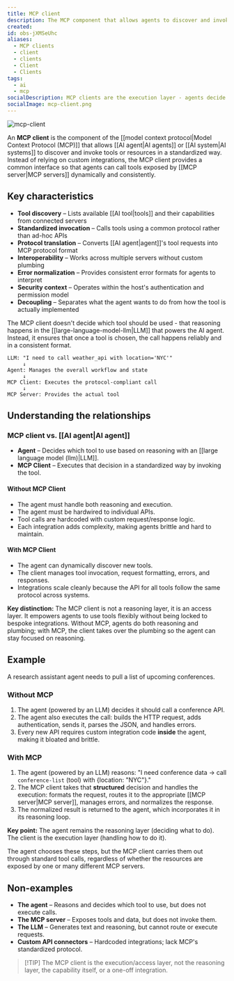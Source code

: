 ```yaml
---
title: MCP client
description: The MCP component that allows agents to discover and invoke tools in a standardized way. Executes agent decisions through protocol-compliant calls, providing consistent access without custom integrations.
created:
id: obs-jXMSeUhc
aliases:
  - MCP clients
  - client
  - clients
  - Client
  - Clients
tags:
  - ai
  - mcp
socialDescription: MCP clients are the execution layer - agents decide what tool to use, clients handle how to call it. Enables dynamic discovery and standardized access without hardcoded integrations.
socialImage: mcp-client.png
---
```


![mcp-client](static/mcp-client.png)

An **MCP client** is the component of the [[model context protocol|Model Context Protocol (MCP)]] that allows [[AI agent|AI agents]] or [[AI system|AI systems]] to discover and invoke tools or resources in a standardized way. Instead of relying on custom integrations, the MCP client provides a common interface so that agents can call tools exposed by [[MCP server|MCP servers]] dynamically and consistently.

## Key characteristics

- **Tool discovery** – Lists available [[AI tool|tools]] and their capabilities from connected servers
- **Standardized invocation** – Calls tools using a common protocol rather than ad-hoc APIs
- **Protocol translation** – Converts [[AI agent|agent]]'s tool requests into MCP protocol format
- **Interoperability** – Works across multiple servers without custom plumbing
- **Error normalization** – Provides consistent error formats for agents to interpret
- **Security context** – Operates within the host's authentication and permission model
- **Decoupling** – Separates what the agent wants to do from how the tool is actually implemented

The MCP client doesn't decide which tool should be used - that reasoning happens in the [[large-language-model-llm|LLM]] that powers the AI agent. Instead, it ensures that once a tool is chosen, the call happens reliably and in a consistent format.

```text
LLM: "I need to call weather_api with location='NYC'"
     ↓
Agent: Manages the overall workflow and state
     ↓
MCP Client: Executes the protocol-compliant call
     ↓
MCP Server: Provides the actual tool
```

## Understanding the relationships

### MCP client vs. [[AI agent|AI agent]]

- **Agent** – Decides which tool to use based on reasoning with an [[large language model (llm)|LLM]].
- **MCP Client** – Executes that decision in a standardized way by invoking the tool.

#### Without MCP Client

- The agent must handle both reasoning and execution.
- The agent must be hardwired to individual APIs.
- Tool calls are hardcoded with custom request/response logic.
- Each integration adds complexity, making agents brittle and hard to maintain.

#### With MCP Client

- The agent can dynamically discover new tools.
- The client manages tool invocation, request formatting, errors, and responses.
- Integrations scale cleanly because the API for all tools follow the same protocol across systems.

**Key distinction:** The MCP client is not a reasoning layer, it is an access layer. It empowers agents to use tools flexibly without being locked to bespoke integrations. Without MCP, agents do both reasoning and plumbing; with MCP, the client takes over the plumbing so the agent can stay focused on reasoning.

## Example

A research assistant agent needs to pull a list of upcoming conferences.

### Without MCP

1. The agent (powered by an LLM) decides it should call a conference API.
2. The agent also executes the call: builds the HTTP request, adds authentication, sends it, parses the JSON, and handles errors.
3. Every new API requires custom integration code **inside** the agent, making it bloated and brittle.

### With MCP

1. The agent (powered by an LLM) reasons: "I need conference data → call `conference-list` (tool) with {location: "NYC"}."
2. The MCP client takes that **structured** decision and handles the execution: formats the request, routes it to the appropriate [[MCP server|MCP server]], manages errors, and normalizes the response.
3. The normalized result is returned to the agent, which incorporates it in its reasoning loop.

**Key point:** The agent remains the reasoning layer (deciding what to do). The client is the execution layer (handling how to do it).

The agent chooses these steps, but the MCP client carries them out through standard tool calls, regardless of whether the resources are exposed by one or many different MCP servers.

## Non-examples

- **The agent** – Reasons and decides which tool to use, but does not execute calls.
- **The MCP server** – Exposes tools and data, but does not invoke them.
- **The LLM** – Generates text and reasoning, but cannot route or execute requests.
- **Custom API connectors** – Hardcoded integrations; lack MCP's standardized protocol.

> [!TIP] The MCP client is the execution/access layer, not the reasoning layer, the capability itself, or a one-off integration.
